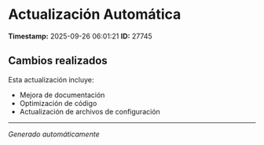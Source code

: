 # Actualización Automática

**Timestamp:** 2025-09-26 06:01:21
**ID:** 27745

## Cambios realizados

Esta actualización incluye:
- Mejora de documentación
- Optimización de código
- Actualización de archivos de configuración

---
*Generado automáticamente*
